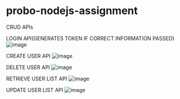 # probo-nodejs-assignment
CRUD APIs

LOGIN API(GENERATES TOKEN IF CORRECT INFORMATION PASSED)
![image](https://user-images.githubusercontent.com/121883415/211260674-b3623b24-3666-4b8b-9db6-b1515657302a.png)

CREATE USER API
![image](https://user-images.githubusercontent.com/121883415/211260797-43481431-c527-440b-8f18-0fba1466fe82.png)

DELETE USER API
![image](https://user-images.githubusercontent.com/121883415/211260967-3717effc-789f-4a51-986e-f383c4b1225d.png)

RETRIEVE USER LIST API
![image](https://user-images.githubusercontent.com/121883415/211261131-61e5eaeb-4724-4f41-8fdf-603357cc78a6.png)

UPDATE USER LIST API
![image](https://user-images.githubusercontent.com/121883415/211261266-609af51b-3374-44e3-a090-f5dfde684f4b.png)
